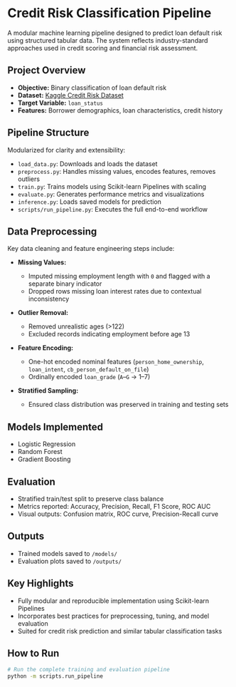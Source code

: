# Credit Risk Classification Pipeline

A modular machine learning pipeline designed to predict loan default risk using structured tabular data. The system reflects industry-standard approaches used in credit scoring and financial risk assessment.

## Project Overview
- **Objective:** Binary classification of loan default risk
- **Dataset:** [Kaggle Credit Risk Dataset](https://www.kaggle.com/datasets/laotse/credit-risk-dataset)
- **Target Variable:** `loan_status`
- **Features:** Borrower demographics, loan characteristics, credit history

## Pipeline Structure
Modularized for clarity and extensibility:
- `load_data.py`: Downloads and loads the dataset
- `preprocess.py`: Handles missing values, encodes features, removes outliers
- `train.py`: Trains models using Scikit-learn Pipelines with scaling
- `evaluate.py`: Generates performance metrics and visualizations
- `inference.py`: Loads saved models for prediction
- `scripts/run_pipeline.py`: Executes the full end-to-end workflow

## Data Preprocessing
Key data cleaning and feature engineering steps include:

- **Missing Values:**  
  - Imputed missing employment length with `0` and flagged with a separate binary indicator  
  - Dropped rows missing loan interest rates due to contextual inconsistency

- **Outlier Removal:**  
  - Removed unrealistic ages (>122)  
  - Excluded records indicating employment before age 13

- **Feature Encoding:**  
  - One-hot encoded nominal features (`person_home_ownership`, `loan_intent`, `cb_person_default_on_file`)  
  - Ordinally encoded `loan_grade` (`A`–`G` → 1–7)

- **Stratified Sampling:**  
  - Ensured class distribution was preserved in training and testing sets

## Models Implemented
- Logistic Regression
- Random Forest
- Gradient Boosting

## Evaluation
- Stratified train/test split to preserve class balance
- Metrics reported: Accuracy, Precision, Recall, F1 Score, ROC AUC
- Visual outputs: Confusion matrix, ROC curve, Precision-Recall curve

## Outputs
- Trained models saved to `/models/`
- Evaluation plots saved to `/outputs/`

## Key Highlights
- Fully modular and reproducible implementation using Scikit-learn Pipelines
- Incorporates best practices for preprocessing, tuning, and model evaluation
- Suited for credit risk prediction and similar tabular classification tasks

## How to Run
```bash
# Run the complete training and evaluation pipeline
python -m scripts.run_pipeline